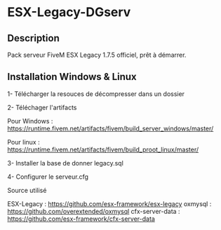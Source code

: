 # ESX-Legacy-DGserv

## Description 
Pack serveur FiveM ESX Legacy 1.7.5 officiel, prêt à démarrer.

## Installation Windows & Linux
1- Télécharger la resouces de décompresser dans un dossier

2- Téléchager l'artifacts

Pour Windows : https://runtime.fivem.net/artifacts/fivem/build_server_windows/master/

Pour linux : https://runtime.fivem.net/artifacts/fivem/build_proot_linux/master/

3- Installer la base de donner legacy.sql

4- Configurer le serveur.cfg


Source utilisé 

ESX-Legacy : https://github.com/esx-framework/esx-legacy
oxmysql : https://github.com/overextended/oxmysql
cfx-server-data : https://github.com/esx-framework/cfx-server-data
